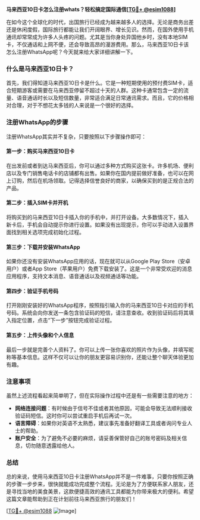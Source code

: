 **马来西亚10日卡怎么注册whats？轻松搞定国际通信[[TG💪+ @esim1088](https://t.me/s/esim1088)]**

在如今这个全球化的时代，出国旅行已经成为越来越多人的选择。无论是商务出差还是休闲度假，国际旅行都能让我们开阔眼界、增长见识。然而，在国外使用手机通讯却常常成为许多人头疼的问题。尤其是当你身处异国他乡时，没有本地SIM卡，不仅通话和上网不便，还会导致高昂的漫游费用。那么，马来西亚10日卡该怎么注册WhatsApp呢？今天就来给大家详细讲解一下。

### 什么是马来西亚10日卡？

首先，我们得知道马来西亚10日卡是什么。它是一种短期使用的预付费SIM卡，适合短期游客或需要在马来西亚停留不超过十天的人群。这种卡通常包含一定的流量、语音通话时长以及短信数量，非常适合满足日常通讯需求。而且，它的价格相对合理，对于不想花太多钱的人来说是一个很好的选择。

### 注册WhatsApp的步骤

注册WhatsApp其实并不复杂，只要按照以下步骤操作即可：

#### 第一步：购买马来西亚10日卡

在出发前或者到达马来西亚后，你可以通过多种方式购买这张卡。许多机场、便利店以及专门销售电话卡的店铺都有出售。如果你在国内提前做好准备，也可以在网上订购，然后在机场领取。记得选择信誉良好的商家，以确保买到的是正规合法的产品。

#### 第二步：插入SIM卡并开机

将购买到的马来西亚10日卡插入你的手机中，并打开设备。大多数情况下，插入新卡后，手机会自动提示你进行设置。如果没有出现提示，你可以手动进入设置界面找到相关选项完成初始化过程。

#### 第三步：下载并安装WhatsApp

如果你还没有安装WhatsApp应用的话，现在就可以从Google Play Store（安卓用户）或者App Store（苹果用户）免费下载安装了。这是一个非常受欢迎的消息应用程序，支持文本消息、语音通话以及视频通话等功能。

#### 第四步：验证手机号码

打开刚刚安装好的WhatsApp程序，按照指引输入你的马来西亚10日卡对应的手机号码。系统会向你发送一条包含验证码的短信，请注意查收。收到验证码后将其填入指定位置，点击“下一步”按钮完成验证过程。

#### 第五步：上传头像和个人信息

最后一步就是完善个人资料了。你可以上传一张你喜欢的照片作为头像，并填写昵称等基本信息。这样不仅可以让你的朋友更容易识别你，还能让整个聊天体验更加有趣。

### 注意事项

虽然上述流程看起来简单明了，但在实际操作过程中还是有一些需要注意的地方：

- **网络连接问题**：有时候由于信号不佳或者其他原因，可能会导致无法顺利接收验证码短信。这时你可以尝试重启手机后再试一次。
- **语言障碍**：如果你对英语不太熟悉，建议事先准备好翻译工具或者询问专业人士的帮助。
- **账户安全**：为了避免不必要的麻烦，请妥善保管好自己的账号密码及相关信息，切勿随意透露给他人。

### 总结

总的来说，使用马来西亚10日卡注册WhatsApp并不是一件难事，只要你按照正确的步骤一步步来，很快就能成功完成整个流程。无论是为了方便联系家人朋友，还是寻找当地的美食美景，这款便捷高效的通讯工具都能为你带来极大的便利。希望这篇文章能帮助到正在计划前往马来西亚旅行的朋友们！

[[TG💪+ @esim1088](https://t.me/s/esim1088) ![Image](https://i.postimg.cc/4NQfJmqS/Snipaste-2025-05-13-00-14-12.png)]